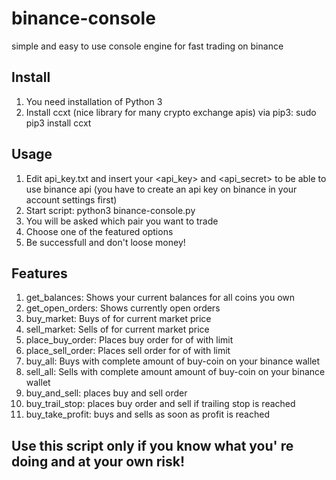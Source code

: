 # binance-console
simple and easy to use console engine for fast trading on binance

Install
-------
1. You need installation of Python 3
2. Install ccxt (nice library for many crypto exchange apis) via pip3: sudo pip3 install ccxt

Usage
------
1. Edit api_key.txt and insert your <api_key> and <api_secret> to be able to use binance api 
   (you have to create an api key on binance in your account settings first)
2. Start script: python3 binance-console.py
3. You will be asked which pair you want to trade
4. Choose one of the featured options
5. Be successfull and don't loose money!

Features
--------
1. get_balances: Shows your current balances for all coins you own
2. get_open_orders: Shows currently open orders
2. buy_market: Buys <amount> of <pair> for current market price
3. sell_market: Sells <amount> of <pair> for current market price
4. place_buy_order: Places buy order for <amount> of <pair> with limit <price>
5. place_sell_order: Places sell order for <amount> of <pair> with limit <price>
6. buy_all: Buys <pair> with complete amount of buy-coin on your binance wallet
7. sell_all: Sells <pair> with complete amount amount of buy-coin on your binance wallet
8. buy_and_sell: places buy and sell order
9. buy_trail_stop: places buy order and sell if trailing stop is reached
10. buy_take_profit: buys and sells as soon as profit is reached
  
Use this script only if you know what you' re doing and at your own risk!
--------
